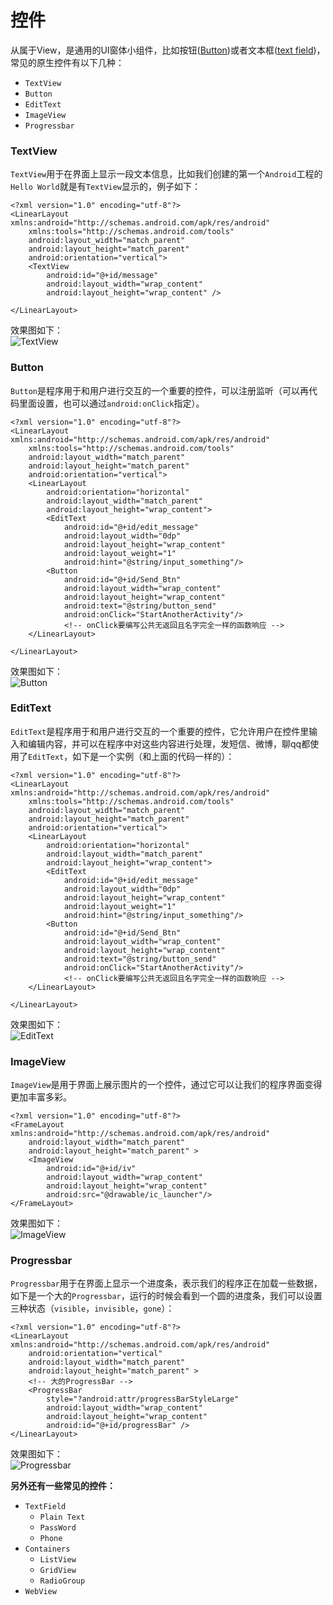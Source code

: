 # 控件
从属于View，是通用的UI窗体小组件，比如按钮([Button](http://developer.android.com/guide/topics/ui/controls/button.html))或者文本框([text field](http://developer.android.com/guide/topics/ui/controls/text.html))，常见的原生控件有以下几种：

- `TextView`
- `Button`
- `EditText`
- `ImageView`
- `Progressbar`

### TextView

`TextView`用于在界面上显示一段文本信息，比如我们创建的第一个`Android`工程的`Hello World`就是有`TextView`显示的，例子如下：

	<?xml version="1.0" encoding="utf-8"?>
	<LinearLayout xmlns:android="http://schemas.android.com/apk/res/android"
    	xmlns:tools="http://schemas.android.com/tools"
	    android:layout_width="match_parent"
	    android:layout_height="match_parent"
	    android:orientation="vertical">
	    <TextView
	        android:id="@+id/message"
	        android:layout_width="wrap_content"
	        android:layout_height="wrap_content" />
	
	</LinearLayout>

效果图如下：</br>
![TextView](https://raw.githubusercontent.com/zhouchaoyuan/ThePlanForMe/master/M3-M4/W3/TextView.png)

### Button

`Button`是程序用于和用户进行交互的一个重要的控件，可以注册监听（可以再代码里面设置，也可以通过`android:onClick`指定）。

	<?xml version="1.0" encoding="utf-8"?>
	<LinearLayout xmlns:android="http://schemas.android.com/apk/res/android"
    	xmlns:tools="http://schemas.android.com/tools"
    	android:layout_width="match_parent"
    	android:layout_height="match_parent"
    	android:orientation="vertical">
    	<LinearLayout
			android:orientation="horizontal"
    	    android:layout_width="match_parent"
    	    android:layout_height="wrap_content">
    	    <EditText
    	        android:id="@+id/edit_message"
    	        android:layout_width="0dp"
    	        android:layout_height="wrap_content"
    	        android:layout_weight="1"
    	        android:hint="@string/input_something"/>
    	    <Button
    	        android:id="@+id/Send_Btn"
    	        android:layout_width="wrap_content"
    	        android:layout_height="wrap_content"    	        
    	        android:text="@string/button_send"
				android:onClick="StartAnotherActivity"/>
				<!-- onClick要编写公共无返回且名字完全一样的函数响应 -->
    	</LinearLayout>

	</LinearLayout>

效果图如下：</br>
![Button](https://raw.githubusercontent.com/zhouchaoyuan/ThePlanForMe/master/M3-M4/W3/Button.png)

### EditText

`EditText`是程序用于和用户进行交互的一个重要的控件，它允许用户在控件里输入和编辑内容，并可以在程序中对这些内容进行处理，发短信、微博，聊qq都使用了`EditText`，如下是一个实例（和上面的代码一样的）：

	<?xml version="1.0" encoding="utf-8"?>
	<LinearLayout xmlns:android="http://schemas.android.com/apk/res/android"
    	xmlns:tools="http://schemas.android.com/tools"
    	android:layout_width="match_parent"
    	android:layout_height="match_parent"
    	android:orientation="vertical">
    	<LinearLayout
			android:orientation="horizontal"
    	    android:layout_width="match_parent"
    	    android:layout_height="wrap_content">
    	    <EditText
    	        android:id="@+id/edit_message"
    	        android:layout_width="0dp"
    	        android:layout_height="wrap_content"
    	        android:layout_weight="1"
    	        android:hint="@string/input_something"/>
    	    <Button
    	        android:id="@+id/Send_Btn"
    	        android:layout_width="wrap_content"
    	        android:layout_height="wrap_content"    	        
    	        android:text="@string/button_send"
				android:onClick="StartAnotherActivity"/>
				<!-- onClick要编写公共无返回且名字完全一样的函数响应 -->
    	</LinearLayout>

	</LinearLayout>

效果图如下：</br>
![EditText](https://raw.githubusercontent.com/zhouchaoyuan/ThePlanForMe/master/M3-M4/W3/Button.png)

### ImageView

`ImageView`是用于界面上展示图片的一个控件，通过它可以让我们的程序界面变得更加丰富多彩。

	<?xml version="1.0" encoding="utf-8"?>
	<FrameLayout xmlns:android="http://schemas.android.com/apk/res/android"
    	android:layout_width="match_parent"
    	android:layout_height="match_parent" >
    	<ImageView
    	    android:id="@+id/iv"
    	    android:layout_width="wrap_content"
    	    android:layout_height="wrap_content"
    	    android:src="@drawable/ic_launcher"/>
	</FrameLayout>

效果图如下：</br>
![ImageView](https://raw.githubusercontent.com/zhouchaoyuan/ThePlanForMe/master/M3-M4/W3/ImageView.png)

### Progressbar

`Progressbar`用于在界面上显示一个进度条，表示我们的程序正在加载一些数据，如下是一个大的`Progressbar`，运行的时候会看到一个圆的进度条，我们可以设置三种状态（`visible`，`invisible`，`gone`）：

	<?xml version="1.0" encoding="utf-8"?>
	<LinearLayout xmlns:android="http://schemas.android.com/apk/res/android"
	    android:orientation="vertical"
	    android:layout_width="match_parent"
	    android:layout_height="match_parent" >
	    <!-- 大的ProgressBar -->
	    <ProgressBar
	        style="?android:attr/progressBarStyleLarge"
	        android:layout_width="wrap_content"
	        android:layout_height="wrap_content"
	        android:id="@+id/progressBar" />
	</LinearLayout>


效果图如下：</br>
![Progressbar](https://raw.githubusercontent.com/zhouchaoyuan/ThePlanForMe/master/M3-M4/W3/ProgressBar.png)



**另外还有一些常见的控件：**

- `TextField`
	- `Plain Text`
	- `PassWord`
	- `Phone`
- `Containers`
	- `ListView`
	- `GridView`
	- `RadioGroup`
- `WebView`